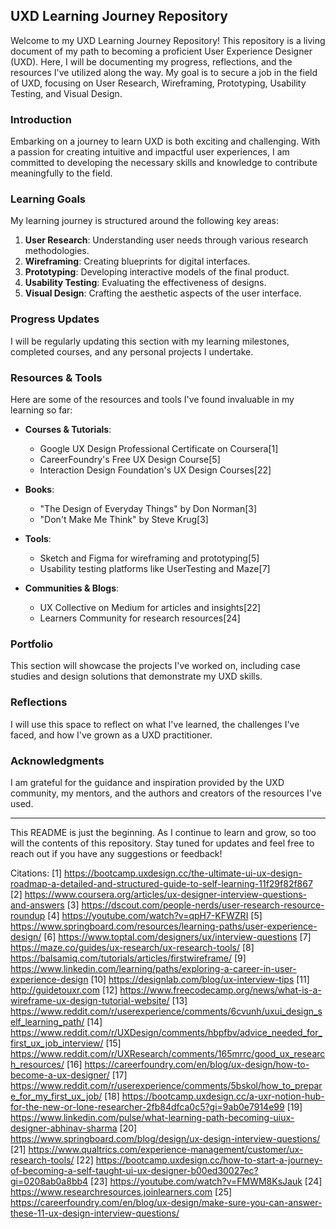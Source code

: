 ## UXD Learning Journey Repository

Welcome to my UXD Learning Journey Repository! This repository is a living document of my path to becoming a proficient User Experience Designer (UXD). Here, I will be documenting my progress, reflections, and the resources I've utilized along the way. My goal is to secure a job in the field of UXD, focusing on User Research, Wireframing, Prototyping, Usability Testing, and Visual Design.
<!--
### Table of Contents

- [Introduction](#introduction)
- [Learning Goals](#learning-goals)
- [Progress Updates](#progress-updates)
- [Resources & Tools](#resources--tools)
- [Portfolio](#portfolio)
- [Reflections](#reflections)
- [Acknowledgments](#acknowledgments)
-->
### Introduction

Embarking on a journey to learn UXD is both exciting and challenging. With a passion for creating intuitive and impactful user experiences, I am committed to developing the necessary skills and knowledge to contribute meaningfully to the field.

### Learning Goals

My learning journey is structured around the following key areas:

1. **User Research**: Understanding user needs through various research methodologies.
2. **Wireframing**: Creating blueprints for digital interfaces.
3. **Prototyping**: Developing interactive models of the final product.
4. **Usability Testing**: Evaluating the effectiveness of designs.
5. **Visual Design**: Crafting the aesthetic aspects of the user interface.

### Progress Updates

I will be regularly updating this section with my learning milestones, completed courses, and any personal projects I undertake.

### Resources & Tools

Here are some of the resources and tools I've found invaluable in my learning so far:

- **Courses & Tutorials**:
  - Google UX Design Professional Certificate on Coursera[1]
  - CareerFoundry's Free UX Design Course[5]
  - Interaction Design Foundation's UX Design Courses[22]

- **Books**:
  - "The Design of Everyday Things" by Don Norman[3]
  - "Don't Make Me Think" by Steve Krug[3]

- **Tools**:
  - Sketch and Figma for wireframing and prototyping[5]
  - Usability testing platforms like UserTesting and Maze[7]

- **Communities & Blogs**:
  - UX Collective on Medium for articles and insights[22]
  - Learners Community for research resources[24]

### Portfolio

This section will showcase the projects I've worked on, including case studies and design solutions that demonstrate my UXD skills.

### Reflections

I will use this space to reflect on what I've learned, the challenges I've faced, and how I've grown as a UXD practitioner.

### Acknowledgments

I am grateful for the guidance and inspiration provided by the UXD community, my mentors, and the authors and creators of the resources I've used.

---

This README is just the beginning. As I continue to learn and grow, so too will the contents of this repository. Stay tuned for updates and feel free to reach out if you have any suggestions or feedback!

Citations:
[1] https://bootcamp.uxdesign.cc/the-ultimate-ui-ux-design-roadmap-a-detailed-and-structured-guide-to-self-learning-11f29f82f867
[2] https://www.coursera.org/articles/ux-designer-interview-questions-and-answers
[3] https://dscout.com/people-nerds/user-research-resource-roundup
[4] https://youtube.com/watch?v=qpH7-KFWZRI
[5] https://www.springboard.com/resources/learning-paths/user-experience-design/
[6] https://www.toptal.com/designers/ux/interview-questions
[7] https://maze.co/guides/ux-research/ux-research-tools/
[8] https://balsamiq.com/tutorials/articles/firstwireframe/
[9] https://www.linkedin.com/learning/paths/exploring-a-career-in-user-experience-design
[10] https://designlab.com/blog/ux-interview-tips
[11] http://guidetouxr.com
[12] https://www.freecodecamp.org/news/what-is-a-wireframe-ux-design-tutorial-website/
[13] https://www.reddit.com/r/userexperience/comments/6cvunh/uxui_design_self_learning_path/
[14] https://www.reddit.com/r/UXDesign/comments/hbpfbv/advice_needed_for_first_ux_job_interview/
[15] https://www.reddit.com/r/UXResearch/comments/165mrrc/good_ux_research_resources/
[16] https://careerfoundry.com/en/blog/ux-design/how-to-become-a-ux-designer/
[17] https://www.reddit.com/r/userexperience/comments/5bskol/how_to_prepare_for_my_first_ux_job/
[18] https://bootcamp.uxdesign.cc/a-uxr-notion-hub-for-the-new-or-lone-researcher-2fb84dfca0c5?gi=9ab0e7914e99
[19] https://www.linkedin.com/pulse/what-learning-path-becoming-uiux-designer-abhinav-sharma
[20] https://www.springboard.com/blog/design/ux-design-interview-questions/
[21] https://www.qualtrics.com/experience-management/customer/ux-research-tools/
[22] https://bootcamp.uxdesign.cc/how-to-start-a-journey-of-becoming-a-self-taught-ui-ux-designer-b00ed30027ec?gi=0208ab0a8bb4
[23] https://youtube.com/watch?v=FMWM8KsJauk
[24] https://www.researchresources.joinlearners.com
[25] https://careerfoundry.com/en/blog/ux-design/make-sure-you-can-answer-these-11-ux-design-interview-questions/
